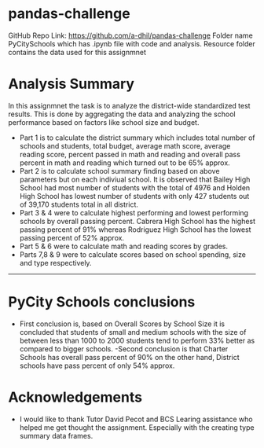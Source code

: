 # pandas-challenge

GitHub Repo Link: https://github.com/a-dhil/pandas-challenge
Folder name PyCitySchools which has .ipynb file with code and analysis.
Resource folder contains the data used for this assignmnet


# Analysis Summary

In this assignmnet the task is to analyze the district-wide standardized test results. This is done by aggregating the data and analyzing the school performance based on factors like school size and budget.
- Part 1 is to calculate the district summary which includes total number of schools and students, total budget, average math score, average reading score, percent passed in math and reading and overall pass percent in math and reading which turned out to be 65% approx.
-  Part 2 is to calculate school summary finding based on above parameters but on each indiviual school. It is observed that Bailey High School	 had most number of students with the total of 4976 and Holden High School has lowest number of students with only 427 students out of 39,170 students total in all district.
- Part 3 & 4 were to calculate highest performing and lowest performing schools by overall passing percent. Cabrera High School has the highest passing percent of 91% whereas Rodriguez High School has the lowest passing percent of 52% approx.
- Part 5 & 6 were to calculate math and reading scores by grades.
- Parts 7,8 & 9 were to calculate scores based on school spending, size and type respectively.

---

# PyCity Schools conclusions

- First conclusion is, based on Overall Scores by School Size it is concluded that students of small and medium schools with the size of between less than 1000 to 2000 students tend to perform 33% better as compared to bigger schools.
-Second conclusion is that Charter Schools has overall pass percent of 90% on the other hand, District schools have pass percent of only 54% approx.

# Acknowledgements

- I would like to thank Tutor David Pecot and BCS Learing assistance who helped me get thought the assignment. Especially with the creating type summary data frames.